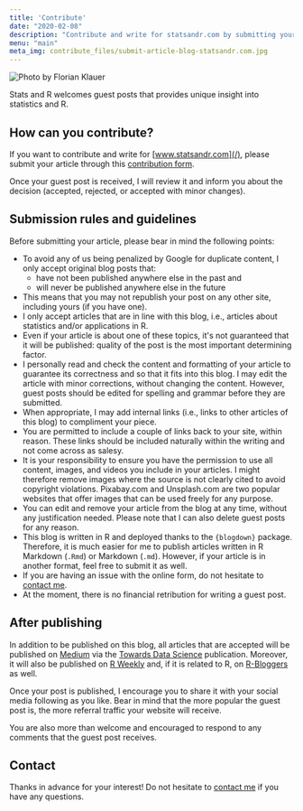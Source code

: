 ```yaml
---
title: 'Contribute'
date: "2020-02-08"
description: "Contribute and write for statsandr.com by submitting your article. To share your post on this blog, please send it using the contribution form."
menu: "main"
meta_img: contribute_files/submit-article-blog-statsandr.com.jpg
---
```


![Photo by Florian Klauer](/contribute_files/submit-article-blog-statsandr.com.jpg)

Stats and R welcomes guest posts that provides unique insight into statistics and R.

## How can you contribute?

If you want to contribute and write for [www.statsandr.com](/), please submit your article through this [contribution form](https://antoine233987.typeform.com/to/nlWzhn).

Once your guest post is received, I will review it and inform you about the decision (accepted, rejected, or accepted with minor changes).

## Submission rules and guidelines

Before submitting your article, please bear in mind the following points:

* To avoid any of us being penalized by Google for duplicate content, I only accept original blog posts that:
  + have not been published anywhere else in the past and
  + will never be published anywhere else in the future
* This means that you may not republish your post on any other site, including yours (if you have one).
* I only accept articles that are in line with this blog, i.e., articles about statistics and/or applications in R.
* Even if your article is about one of these topics, it's not guaranteed that it will be published: quality of the post is the most important determining factor.
* I personally read and check the content and formatting of your article to guarantee its correctness and so that it fits into this blog. I may edit the article with minor corrections, without changing the content. However, guest posts should be edited for spelling and grammar before they are submitted.
* When appropriate, I may add internal links (i.e., links to other articles of this blog) to compliment your piece.
* You are permitted to include a couple of links back to your site, within reason. These links should be included naturally within the writing and not come across as salesy.
* It is your responsibility to ensure you have the permission to use all content, images, and videos you include in your articles. I might therefore remove images where the source is not clearly cited to avoid copyright violations. Pixabay.com and Unsplash.com are two popular websites that offer images that can be used freely for any purpose.
* You can edit and remove your article from the blog at any time, without any justification needed. Please note that I can also delete guest posts for any reason.
* This blog is written in R and deployed thanks to the `{blogdown}` package. Therefore, it is much easier for me to publish articles written in R Markdown (`.Rmd`) or Markdown (`.md`). However, if your article is in another format, feel free to submit it as well.
* If you are having an issue with the online form, do not hesitate to [contact me](/contact/).
* At the moment, there is no financial retribution for writing a guest post.

## After publishing

In addition to be published on this blog, all articles that are accepted will be published on [Medium](https://medium.com/@ant.soetewey) via the [Towards Data Science](https://towardsdatascience.com/@ant.soetewey) publication. Moreover, it will also be published on [R Weekly](https://rweekly.org/live) and, if it is related to R, on [R-Bloggers](https://www.r-bloggers.com/author/r-on-stats-and-r/) as well.

Once your post is published, I encourage you to share it with your social media following as you like. Bear in mind that the more popular the guest post is, the more referral traffic your website will receive.

You are also more than welcome and encouraged to respond to any comments that the guest post receives.

## Contact

Thanks in advance for your interest! Do not hesitate to [contact me](/contact/) if you have any questions.
